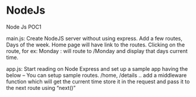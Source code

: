 # NodeJs
Node Js POC1

main.js:
Create NodeJS server without using express.
Add a few routes, Days of the week.
Home page will have link to the routes.
Clicking on the route, for ex: Monday : will route to /Monday and display that days current time.

app.js:
Start reading on Node Express and set up a sample app having the below –
You can setup sample routes. /home, /details .. add a middleware function which will get the current time store it in the request and pass it to the next route using “next()”

